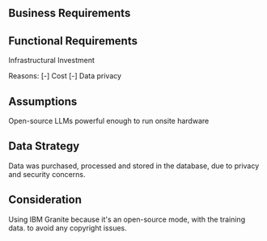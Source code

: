 ## Business Requirements

## Functional Requirements

 Infrastructural Investment 
 
 Reasons:
 [-] Cost
 [-] Data privacy

## Assumptions
Open-source LLMs powerful enough to run onsite hardware


## Data Strategy
Data was purchased, processed and stored in the database, due to privacy and security concerns.

## Consideration

Using IBM Granite because it's an open-source mode, with the training data. to avoid any copyright issues.